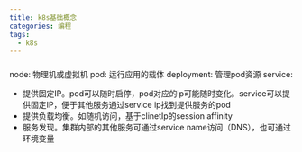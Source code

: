```yaml
---
title: k8s基础概念
categories: 编程
tags:
  - k8s
---
```


### 

node: 物理机或虚拟机
pod: 运行应用的载体
deployment: 管理pod资源
service: 
- 提供固定IP。pod可以随时启停，pod对应的ip可能随时变化。service可以提供固定IP，便于其他服务通过service ip找到提供服务的pod
- 提供负载均衡。如随机访问，基于clinetIp的session affinity
- 服务发现。集群内部的其他服务可通过service name访问（DNS），也可通过环境变量

